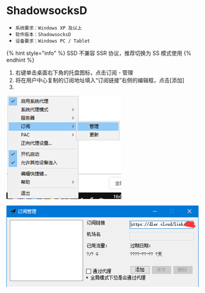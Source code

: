 # ShadowsocksD

* `系统要求：Windows XP 及以上`
* `软件版本：ShadowsocksD`
* `设备要求：Windows PC / Tablet`

{% hint style="info" %}
SSD 不兼容 SSR 协议，推荐切换为 SS 模式使用
{% endhint %}

1. 右键单击桌面右下角的托盘图标，点击订阅 - 管理
2. 将在用户中心复制的订阅地址填入“订阅链接”右侧的编辑框，点击\[添加\]
3. 
![](../../.gitbook/assets/image%20%2820%29.png)

![](../../.gitbook/assets/image%20%283%29.png)



